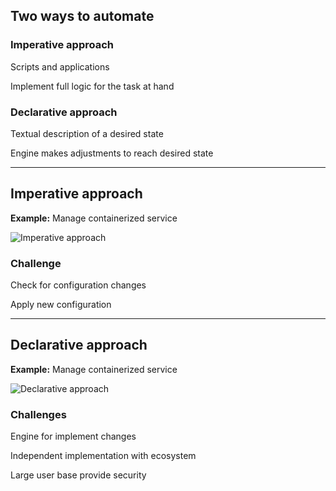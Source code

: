 ## Two ways to automate

### Imperative approach

Scripts and applications

Implement full logic for the task at hand

### Declarative approach

Textual description of a desired state

Engine makes adjustments to reach desired state

---

## Imperative approach

**Example:** Manage containerized service

![Imperative approach](120_kubernetes/01_compose/imperative.drawio.svg) <!-- .element: style="width: 75%;" -->

### Challenge

Check for configuration changes

Apply new configuration

---

## Declarative approach

**Example:** Manage containerized service

![Declarative approach](120_kubernetes/01_compose/declarative.drawio.svg) <!-- .element: style="width: 50%;" -->

### Challenges

Engine for implement changes

Independent implementation with ecosystem

Large user base provide security
